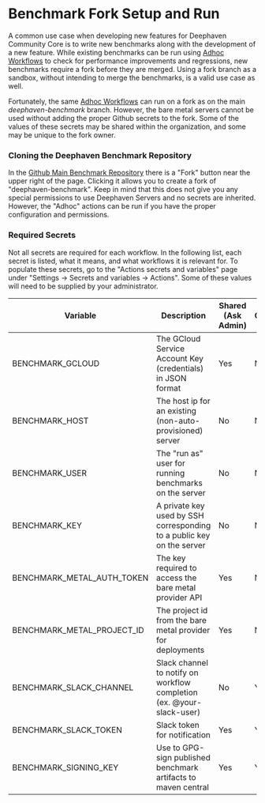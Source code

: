 # Benchmark Fork Setup and Run

A common use case when developing new features for Deephaven Community Core is to write new benchmarks along with the development of a new feature.  While existing benchmarks can be run using [Adhoc Workflows](AdhocWorkflows.md) to check for performance improvements and regressions, new benchmarks require a fork before they are merged. Using a fork branch as a sandbox, without intending to merge the benchmarks, is a valid use case as well.

Fortunately, the same [Adhoc Workflows](AdhocWorkflows.md) can run on a fork as on the main _deephaven-benchmark_ branch. However, the bare metal servers cannot be used without adding the proper Github secrets to the fork. Some of the values of these secrets may be shared within the organization, and some may be unique to the fork owner.

### Cloning the Deephaven Benchmark Repository

In the [Github Main Benchmark Repository](https://github.com/deephaven/benchmark) there is a "Fork" button near the upper right of the page. Clicking it allows you to create a fork of "deephaven-benchmark". Keep in mind that this does not give you any special permissions to use Deephaven Servers and no secrets are inherited. However, the "Adhoc" actions can be run if you have the proper configuration and permissions.

### Required Secrets

Not all secrets are required for each workflow. In the following list, each secret is listed, what it means, and what workflows it is relevant for. To populate these secrets, go to the "Actions secrets and variables" page under "Settings -> Secrets and variables -> Actions". Some of these values will need to be supplied by your administrator.

| Variable                   | Description                                                           | Shared (Ask Admin) | Optional |
| -------------------------- | --------------------------------------------------------------------- | ------------------ | -------- |
| BENCHMARK_GCLOUD           | The GCloud Service Account Key (credentials) in JSON format           | Yes                | No       |
| BENCHMARK_HOST             | The host ip for an existing (non-auto-provisioned) server             | No                 | No       |
| BENCHMARK_USER             | The "run as" user for running benchmarks on the server                | No                 | No       |
| BENCHMARK_KEY              | A private key used by SSH corresponding to a public key on the server | No                 | No       |
| BENCHMARK_METAL_AUTH_TOKEN | The key required to access the bare metal provider API                | Yes                | No       |
| BENCHMARK_METAL_PROJECT_ID | The project id from the bare metal provider for deployments           | Yes                | No       |
| BENCHMARK_SLACK_CHANNEL    | Slack channel to notify on workflow completion (ex. @your-slack-user) | No                 | Yes      |
| BENCHMARK_SLACK_TOKEN      | Slack token for notification                                          | Yes                | Yes      |
| BENCHMARK_SIGNING_KEY      | Use to GPG-sign published benchmark artifacts to maven central        | Yes                | Yes      |


